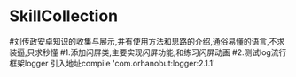 # SkillCollection
#刘传政安卓知识的收集与展示,并有使用方法和思路的介绍,通俗易懂的语言,不求装逼,只求秒懂
#1.添加闪屏类,主要实现闪屏功能,和练习闪屏动画
#2.测试log流行框架logger   引入地址compile 'com.orhanobut:logger:2.1.1'
